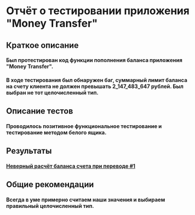 # Отчёт о тестировании приложения "Money Transfer"

## Краткое описание

#### Был протестирован код функции пополнения баланса приложения "Money Transfer". 
#### В ходе тестирования был обнаружен баг, суммарный лимит баланса на счету клиента не должен превышать 2_147_483_647 рублей. Был выбран не тот целочисленный тип.

## Описание тестов

#### Проводилось позитивное функциональное тестирование и тестирование методом белого ящика.

## Результаты

#### [Неверный расчёт баланса счета при переводе #1](https://github.com/Diana-QA/Money-Transfer/issues/1)

## Общие рекомендации

#### Всегда в уме примерно считаем наши значения и выбираем правильный целочисленный тип.
